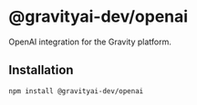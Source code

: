 # @gravityai-dev/openai

OpenAI integration for the Gravity platform.

## Installation

```bash
npm install @gravityai-dev/openai
```
